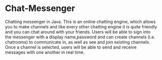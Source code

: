 # Chat-Messenger
Chatting messenger in Java.
This is an online chatting engine, which allows you to make channels and like every other
chatting engine it is quite friendly and you can chat around with your friends.
Users will be able to sign into the messenger with a display name,password and can create channels (i.e. chatrooms) to
communicate in, as well as see and join existing channels. Once a channel is selected, users will
be able to send and receive messages with one another in real time.

